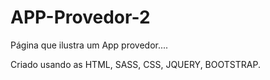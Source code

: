 # APP-Provedor-2
Página que ilustra um App provedor....

Criado usando as HTML, SASS, CSS, JQUERY, BOOTSTRAP.
